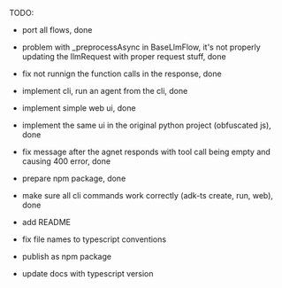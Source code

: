 TODO: 
- port all flows, done 
- problem with _preprocessAsync in BaseLlmFlow, it's not properly updating the llmRequest with proper request stuff, done 
- fix not runnign the function calls in the response, done 
- implement cli, run an agent from the cli, done 
- implement simple web ui, done 
- implement the same ui in the original python project (obfuscated js), done 
- fix message after the agnet responds with tool call being empty and causing 400 error, done 

- prepare npm package, done 

- make sure all cli commands work correctly (adk-ts create, run, web), done 

- add README 
- fix file names to typescript conventions 
- publish as npm package 
- update docs with typescript version 